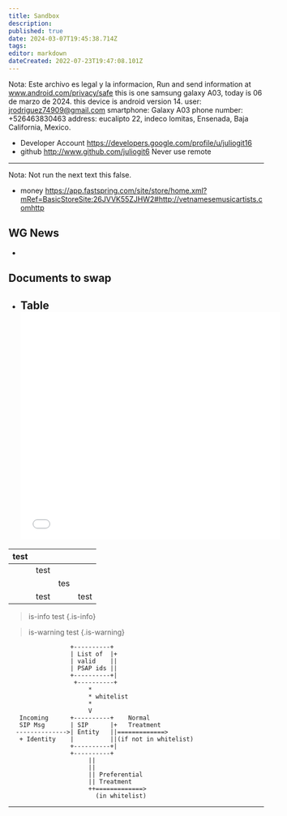 ```yaml
---
title: Sandbox
description: 
published: true
date: 2024-03-07T19:45:38.714Z
tags: 
editor: markdown
dateCreated: 2022-07-23T19:47:08.101Z
---
```


Nota: Este archivo es legal y la informacion, Run and send information at www.android.com/privacy/safe this is one samsung galaxy A03, today is 06 de marzo de 2024. this device is android version 14. 
user: jrodriguez74909@gmail.com
smartphone: Galaxy A03
phone number: +526463830463
address: eucalipto 22, indeco lomitas, Ensenada, Baja California, Mexico.
- Developer Account https://developers.google.com/profile/u/juliogit16
- github http://www.github.com/juliogit6
Never use remote
----
Nota: Not run the next text this false.
- money  https://app.fastspring.com/site/store/home.xml?mRef=BasicStoreSite:26JVVK55ZJHW2#http://vetnamesemusicartists.comhttp
## WG News
*
## Documents to swap


- ## Table<iframe class="embed-iframe" src="//cdn.loc.gov/loader/embed//embed-with-loader.php?uuid=958B6C7AC55F0062E0538C93F1160062&size=mediumWide&name=&type=V&image=//stream-media.loc.gov/copyright/Copyright_on_the_Internet_bg.jpg" width="512" height="450" frameborder="0" scrolling="no"></iframe>

| test |      |     |      |
| ---- | ---- | --- | ---- |
|      | test |     |      |
|      |      | tes |      |
|      | test |     | test |

> is-info test
{.is-info}

> is-warning test
{.is-warning}


```
                 +----------+
                 | List of  |+
                 | valid    ||
                 | PSAP ids ||
                 +----------+|
                  +----------+
                      *
                      * whitelist
                      *
                      V
   Incoming      +----------+    Normal
   SIP Msg       | SIP      |+   Treatment
  -------------->| Entity   ||=============>
   + Identity    |          ||(if not in whitelist)
                 +----------+|
                 +----------+
                      ||
                      ||
                      || Preferential
                      || Treatment
                      ++=============>
                        (in whitelist)

```
---




